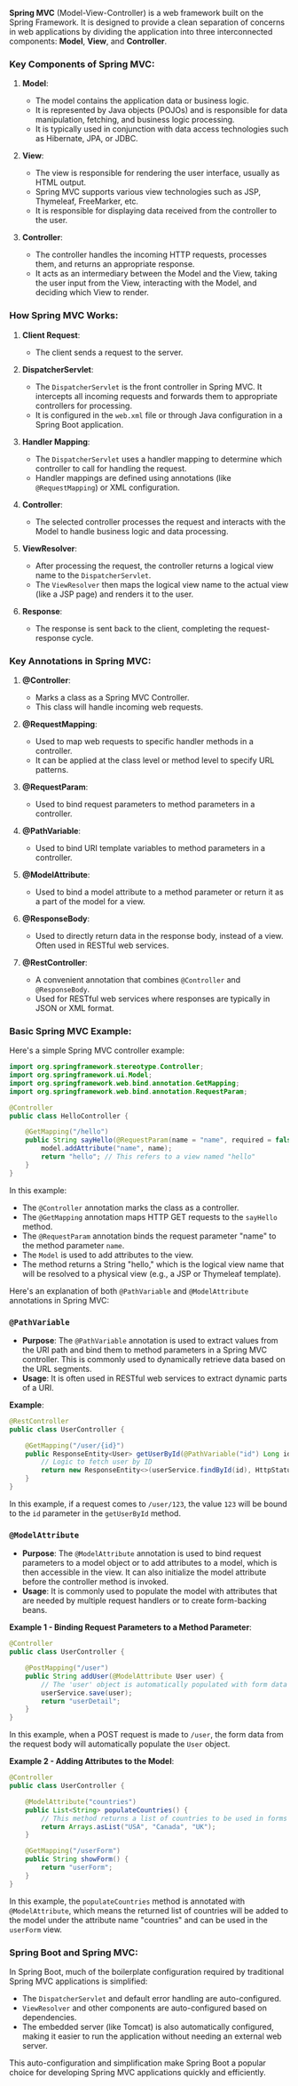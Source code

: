 **Spring MVC** (Model-View-Controller) is a web framework built on the Spring Framework. It is designed to provide a clean separation of concerns in web applications by dividing the application into three interconnected components: **Model**, **View**, and **Controller**. 

### Key Components of Spring MVC:

1. **Model**:
   - The model contains the application data or business logic.
   - It is represented by Java objects (POJOs) and is responsible for data manipulation, fetching, and business logic processing.
   - It is typically used in conjunction with data access technologies such as Hibernate, JPA, or JDBC.

2. **View**:
   - The view is responsible for rendering the user interface, usually as HTML output.
   - Spring MVC supports various view technologies such as JSP, Thymeleaf, FreeMarker, etc.
   - It is responsible for displaying data received from the controller to the user.

3. **Controller**:
   - The controller handles the incoming HTTP requests, processes them, and returns an appropriate response.
   - It acts as an intermediary between the Model and the View, taking the user input from the View, interacting with the Model, and deciding which View to render.

### How Spring MVC Works:

1. **Client Request**:
   - The client sends a request to the server.

2. **DispatcherServlet**:
   - The `DispatcherServlet` is the front controller in Spring MVC. It intercepts all incoming requests and forwards them to appropriate controllers for processing.
   - It is configured in the `web.xml` file or through Java configuration in a Spring Boot application.

3. **Handler Mapping**:
   - The `DispatcherServlet` uses a handler mapping to determine which controller to call for handling the request.
   - Handler mappings are defined using annotations (like `@RequestMapping`) or XML configuration.

4. **Controller**:
   - The selected controller processes the request and interacts with the Model to handle business logic and data processing.

5. **ViewResolver**:
   - After processing the request, the controller returns a logical view name to the `DispatcherServlet`.
   - The `ViewResolver` then maps the logical view name to the actual view (like a JSP page) and renders it to the user.

6. **Response**:
   - The response is sent back to the client, completing the request-response cycle.

### Key Annotations in Spring MVC:

1. **@Controller**: 
   - Marks a class as a Spring MVC Controller.
   - This class will handle incoming web requests.

2. **@RequestMapping**:
   - Used to map web requests to specific handler methods in a controller.
   - It can be applied at the class level or method level to specify URL patterns.

3. **@RequestParam**:
   - Used to bind request parameters to method parameters in a controller.

4. **@PathVariable**:
   - Used to bind URI template variables to method parameters in a controller.

5. **@ModelAttribute**:
   - Used to bind a model attribute to a method parameter or return it as a part of the model for a view.

6. **@ResponseBody**:
   - Used to directly return data in the response body, instead of a view. Often used in RESTful web services.

7. **@RestController**:
   - A convenient annotation that combines `@Controller` and `@ResponseBody`.
   - Used for RESTful web services where responses are typically in JSON or XML format.

### Basic Spring MVC Example:

Here's a simple Spring MVC controller example:

```java
import org.springframework.stereotype.Controller;
import org.springframework.ui.Model;
import org.springframework.web.bind.annotation.GetMapping;
import org.springframework.web.bind.annotation.RequestParam;

@Controller
public class HelloController {

    @GetMapping("/hello")
    public String sayHello(@RequestParam(name = "name", required = false, defaultValue = "World") String name, Model model) {
        model.addAttribute("name", name);
        return "hello"; // This refers to a view named "hello"
    }
}
```

In this example:
- The `@Controller` annotation marks the class as a controller.
- The `@GetMapping` annotation maps HTTP GET requests to the `sayHello` method.
- The `@RequestParam` annotation binds the request parameter "name" to the method parameter `name`.
- The `Model` is used to add attributes to the view.
- The method returns a String "hello," which is the logical view name that will be resolved to a physical view (e.g., a JSP or Thymeleaf template).

Here's an explanation of both `@PathVariable` and `@ModelAttribute` annotations in Spring MVC:

### `@PathVariable`

- **Purpose**: The `@PathVariable` annotation is used to extract values from the URI path and bind them to method parameters in a Spring MVC controller. This is commonly used to dynamically retrieve data based on the URL segments.
- **Usage**: It is often used in RESTful web services to extract dynamic parts of a URI.

**Example**:
```java
@RestController
public class UserController {

    @GetMapping("/user/{id}")
    public ResponseEntity<User> getUserById(@PathVariable("id") Long id) {
        // Logic to fetch user by ID
        return new ResponseEntity<>(userService.findById(id), HttpStatus.OK);
    }
}
```
In this example, if a request comes to `/user/123`, the value `123` will be bound to the `id` parameter in the `getUserById` method.

### `@ModelAttribute`

- **Purpose**: The `@ModelAttribute` annotation is used to bind request parameters to a model object or to add attributes to a model, which is then accessible in the view. It can also initialize the model attribute before the controller method is invoked.
- **Usage**: It is commonly used to populate the model with attributes that are needed by multiple request handlers or to create form-backing beans.

**Example 1 - Binding Request Parameters to a Method Parameter**:
```java
@Controller
public class UserController {

    @PostMapping("/user")
    public String addUser(@ModelAttribute User user) {
        // The 'user' object is automatically populated with form data
        userService.save(user);
        return "userDetail";
    }
}
```
In this example, when a POST request is made to `/user`, the form data from the request body will automatically populate the `User` object.

**Example 2 - Adding Attributes to the Model**:
```java
@Controller
public class UserController {

    @ModelAttribute("countries")
    public List<String> populateCountries() {
        // This method returns a list of countries to be used in forms
        return Arrays.asList("USA", "Canada", "UK");
    }

    @GetMapping("/userForm")
    public String showForm() {
        return "userForm";
    }
}
```
In this example, the `populateCountries` method is annotated with `@ModelAttribute`, which means the returned list of countries will be added to the model under the attribute name "countries" and can be used in the `userForm` view.

### Spring Boot and Spring MVC:

In Spring Boot, much of the boilerplate configuration required by traditional Spring MVC applications is simplified:
- The `DispatcherServlet` and default error handling are auto-configured.
- `ViewResolver` and other components are auto-configured based on dependencies.
- The embedded server (like Tomcat) is also automatically configured, making it easier to run the application without needing an external web server.

This auto-configuration and simplification make Spring Boot a popular choice for developing Spring MVC applications quickly and efficiently.

